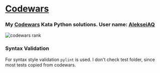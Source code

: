 # [Codewars](http://www.codewars.com/)

### My [Codewars](http://www.codewars.com/) Kata Python solutions. User name: [AlekseiAQ](https://www.codewars.com/users/AlekseiAQ) 
![codewars rank](https://www.codewars.com/users/AlekseiAQ/badges/large)

### Syntax Validation

For syntax style validation `pylint` is used. I don't check test folder, since most tests copied from codewars.